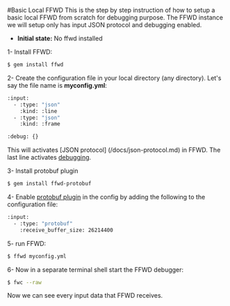 #Basic Local FFWD
This is the step by step instruction of how to setup a basic local FFWD from scratch for debugging purpose.
The FFWD instance we will setup only has input JSON protocol and debugging enabled.

* **Initial state:** No ffwd installed

1- Install FFWD:
```bash
$ gem install ffwd
```
2- Create the configuration file in your local directory (any directory). Let's say the file name is **myconfig.yml**:
```bash
:input:
  - :type: "json"
    :kind: :line
  - :type: "json"
    :kind: :frame

:debug: {}
```
This will activates [JSON protocol] (/docs/json-protocol.md) in FFWD. The last line activates [debugging](https://github.com/spotify/ffwd#debugging).

3- Install protobuf plugin
```bash
$ gem install ffwd-protobuf
```
4- Enable [protobuf plugin](/docs/protobuf-protocol.md) in the config by adding the following to the configuration file:
```bash
:input:
  - :type: "protobuf"
    :receive_buffer_size: 26214400
```
5- run FFWD:
```bash
$ ffwd myconfig.yml
```
6- Now in a separate terminal shell start the FFWD debugger:
```bash
$ fwc --raw
```
Now we can see every input data that FFWD receives.
